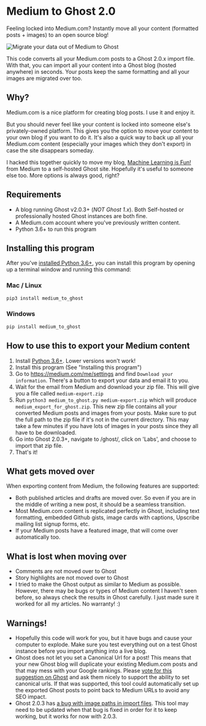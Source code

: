 # Medium to Ghost 2.0

Feeling locked into Medium.com? Instantly move all your content (formatted posts + images) to an open source blog!

![Migrate your data out of Medium to Ghost](https://user-images.githubusercontent.com/896692/44764117-0c097c80-ab03-11e8-8925-bcc4c584059c.png)

This code converts all your Medium.com posts to a Ghost 2.0.x import file. With that,
you can import all your content into a Ghost blog (hosted anywhere) in seconds. Your posts keep
the same formatting and all your images are migrated over too.

## Why?

Medium.com is a nice platform for creating blog posts. I use it and enjoy it.

But you should never feel like your content is locked into someone else's privately-owned platform. This 
gives you the option to move your content to your own blog if you want to do it. It's also a quick way 
to back up all your Medium.com content (especially your images which they don't export) in case the site disappears 
someday.

I hacked this together quickly to move my blog, [Machine Learning is Fun!](https://www.machinelearningisfun.com/) from 
Medium to a self-hosted Ghost site. Hopefully it's useful to someone else too. More options is always good, right? 

## Requirements

- A blog running Ghost v2.0.3+ (*NOT Ghost 1.x*). Both Self-hosted or professionally hosted Ghost instances are both 
  fine.
- A Medium.com account where you've previously written content. 
- Python 3.6+ to run this program

## Installing this program

After you've [installed Python 3.6+](https://www.python.org/downloads/), you can install this program by opening up a 
terminal window and running this command:

### Mac / Linux

```python
pip3 install medium_to_ghost
```

### Windows

```python
pip install medium_to_ghost
```

## How to use this to export your Medium content

1. Install [Python 3.6+](https://www.python.org/downloads/). Lower versions won't work!
1. Install this program (See "Installing this program")
1. Go to https://medium.com/me/settings and find `Download your information`. There's a button to export your data and 
   email it to you. 
1. Wait for the email from Medium and download your zip file. This will give you a file called `medium-export.zip`
1. Run `python3 medium_to_ghost.py medium-export.zip` which will produce `medium_export_for_ghost.zip`.
   This new zip file contains all your converted Medium posts and images from your posts. Make sure to put the full path
   to the zip file if it's not in the current directory. This may take a few minutes if you have lots of images
   in your posts since they all have to be downloaded.
1. Go into Ghost 2.0.3+, navigate to /ghost/, click on 'Labs', and choose to import that zip file.
1. That's it!

## What gets moved over

When exporting content from Medium, the following features are supported:

- Both published articles and drafts are moved over. So even if you are in the middle of writing a new
  post, it should be a seamless transition.
- Most Medium.com content is replicated perfectly in Ghost, including text formatting, embedded Github gists, image
  cards with captions, Upscribe mailing list signup forms, etc.
- If your Medium posts have a featured image, that will come over automatically too.

## What is lost when moving over

- Comments are not moved over to Ghost
- Story highlights are not moved over to Ghost
- I tried to make the Ghost output as similar to Medium as possible. However, there may be bugs or types of 
  Medium content I haven't seen before, so always check the results in Ghost carefully. I just made sure it worked
  for all my articles. No warranty! :)

## Warnings!

- Hopefully this code will work for you, but it have bugs and cause your computer to explode. Make sure you 
  test everything out on a test Ghost instance before you import anything into a live blog.
- Ghost does not let you set a Canonical Url for a post! This means that your new Ghost blog will
  duplicate your existing Medium.com posts and that may mess with your Google rankings. Please [vote for
  this suggestion on Ghost](https://forum.ghost.org/t/change-canonical-url/28) and ask them nicely to 
  support the ability to set canonical urls. If that was supported, this tool could automatically set 
  up the exported Ghost posts to point back to Medium URLs to avoid any SEO impact.
- Ghost 2.0.3 has [a bug with image paths in import files](https://github.com/TryGhost/Ghost/issues/9821).
  This tool may need to be updated when that bug is fixed in order for it to keep working, but it works 
  for now with 2.0.3. 